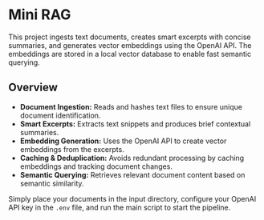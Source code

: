 # Mini RAG

This project ingests text documents, creates smart excerpts with concise summaries, and generates vector embeddings using the OpenAI API. The embeddings are stored in a local vector database to enable fast semantic querying.

## Overview

- **Document Ingestion:** Reads and hashes text files to ensure unique document identification.
- **Smart Excerpts:** Extracts text snippets and produces brief contextual summaries.
- **Embedding Generation:** Uses the OpenAI API to create vector embeddings from the excerpts.
- **Caching & Deduplication:** Avoids redundant processing by caching embeddings and tracking document changes.
- **Semantic Querying:** Retrieves relevant document content based on semantic similarity.

Simply place your documents in the input directory, configure your OpenAI API key in the `.env` file, and run the main script to start the pipeline.